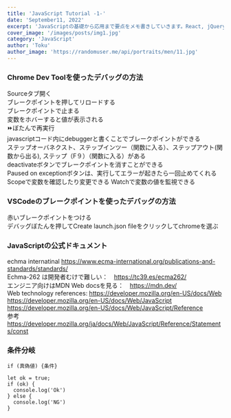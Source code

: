 ```yaml
---
title: 'JavaScript Tutorial -1-'
date: 'September11, 2022'
excerpt: 'JavaScriptの基礎から応用まで要点をメモ書きしていきます。React, jQuery, TypeScript, Node.js, Express, webpackを学習している方にオススメです。'
cover_image: '/images/posts/img1.jpg'
category: 'JavaScript'
author: 'Toku'
author_image: 'https://randomuser.me/api/portraits/men/11.jpg'
---
```


<!-- Markdow generator - https://jaspervdj.be/lorem-markdownum/ -->
### Chrome Dev Toolを使ったデバッグの方法
Sourceタブ開く  
ブレークポイントを押してリロードする  
ブレークポイントで止まる  
変数をホバーすると値が表示される  
⏩ぼたんで再実行  
javascriptコード内にdebuggerと書くことでブレークポイントができる  
ステップオーバネクスト、ステップインツー（関数に入る）、ステップアウト(関数から出る), ステップ（F９）（関数に入る）がある  
deactivateボタンでブレークポイントを消すことができる  
Paused on exceptionボタンは、実行してエラーが起きたら一回止めてくれる  
Scopeで変数を確認したり変更できる
Watchで変数の値を監視できる  

### VSCodeのブレークポイントを使ったデバッグの方法
赤いブレークポイントをつける  
デバッグぼたんを押してCreate launch.json fileをクリックしてchromeを選ぶ

### JavaScriptの公式ドキュメント
echma internatinal
https://www.ecma-international.org/publications-and-standards/standards/  
Echma-262 は開発者むけで難しい：　https://tc39.es/ecma262/  
エンジニア向けはMDN Web docsを見る：　https://mdn.dev/  
Web technology references: https://developer.mozilla.org/en-US/docs/Web  
https://developer.mozilla.org/en-US/docs/Web/JavaScript  
https://developer.mozilla.org/en-US/docs/Web/JavaScript/Reference  
参考　https://developer.mozilla.org/ja/docs/Web/JavaScript/Reference/Statements/const  

### 条件分岐
~~~
if (真偽値) {条件}
~~~

~~~
let ok = true;
if (ok) {
  console.log('Ok')
} else {
  console.log('NG')
}
~~~
